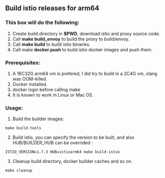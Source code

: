 ## Build istio releases for arm64
### This box will do the following:
1. Create build directory in **$PWD**, download istio and proxy source code.
2. Call **make build_envoy** to build the proxy to build/envoy.
3. Call **make build** to build istio binaries.
4. Call make **docker.push** to build istio docker images and push them.
### Prerequisites:
1. A 16C32G arm64 vm is prefered, I did try to build in a 2C4G vm, clang was OOM-killed.
2. Docker installed.
3. docker login before calling make
4. It is known to work in Linux or Mac OS.
### Usage:
1. Build the builder images: 
```
make build-tools
```
2. Build istio, you can specify the version to be built, and also HUB/BUILDER_HUB can be overrided :
```
ISTIO_VERSION=1.7.3 HUB=istioarm64 make build-istio
```
3. Cleanup build directory, docker builder caches and so on.
```
make cleanup
```
